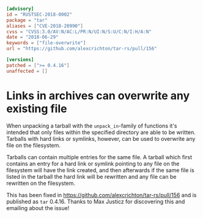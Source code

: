 ```toml
[advisory]
id = "RUSTSEC-2018-0002"
package = "tar"
aliases = ["CVE-2018-20990"]
cvss = "CVSS:3.0/AV:N/AC:L/PR:N/UI:N/S:U/C:N/I:H/A:N"
date = "2018-06-29"
keywords = ["file-overwrite"]
url = "https://github.com/alexcrichton/tar-rs/pull/156"

[versions]
patched = [">= 0.4.16"]
unaffected = []
```

# Links in archives can overwrite any existing file

When unpacking a tarball with the `unpack_in`-family of functions it's intended
that only files within the specified directory are able to be written. Tarballs
with hard links or symlinks, however, can be used to overwrite any file on the
filesystem.

Tarballs can contain multiple entries for the same file. A tarball which first
contains an entry for a hard link or symlink pointing to any file on the
filesystem will have the link created, and then afterwards if the same file is
listed in the tarball the hard link will be rewritten and any file can be
rewritten on the filesystem.

This has been fixed in https://github.com/alexcrichton/tar-rs/pull/156 and is
published as `tar` 0.4.16. Thanks to Max Justicz for discovering this and
emailing about the issue!
